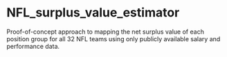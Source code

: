 # NFL_surplus_value_estimator
Proof-of-concept approach to mapping the net surplus value of each position group for all 32 NFL teams using only publicly available salary and performance data.
